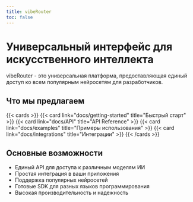```yaml
---
title: vibeRouter
toc: false
---
```


# Универсальный интерфейс для искусственного интеллекта

vibeRouter - это универсальная платформа, предоставляющая единый доступ ко всем популярным нейросетям для разработчиков.

## Что мы предлагаем

<!-- Нужно добавить иконки в карточки через icon -->

{{< cards >}}
  {{< card link="docs/getting-started" title="Быстрый старт" >}}
  {{< card link="docs/API" title="API Reference" >}}
  {{< card link="docs/examples" title="Примеры использования" >}}
  {{< card link="docs/integrations" title="Интеграции" >}}
{{< /cards >}}

## Основные возможности

- Единый API для доступа к различным моделям ИИ
- Простая интеграция в ваши приложения
- Поддержка популярных нейросетей
- Готовые SDK для разных языков программирования
- Высокая производительность и надежность
